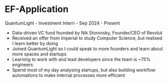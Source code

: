 # EF-Application

QuantumLight - Investment Intern - Sep 2024 - Present
- Data-driven VC fund founded by Nik Storonsky, Founder/CEO of Revolut
- Received an offer from Imperial to study Computer Science, but realised I learn better by doing
- Joined QuantumLight so I could speak to more founders and learn about more spaces and startups
-  Learning to work with and lead developers since the team is ~75% engineers
-  Spend most of my day analysing startups, but also building workflow automations to make internal processes more efficient


